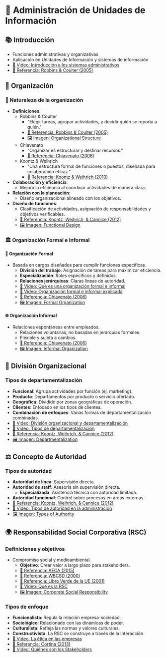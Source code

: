 # 🏢 Administración de Unidades de Información
## 📚 Introducción
- Funciones administrativas y organizativas
- Aplicación en Unidades de Información y sistemas de información
- [🎥 Video: Introducción a los sistemas administrativos](https://www.youtube.com/watch?v=sJk0phnqQsA)
- [📖 Referencia: Robbins & Coulter (2005)](https://books.google.com.co/books?id=oVHlFmFi_ToC&pg=PA232&hl=es#v=onepage&q&f=false)

## 🔧 Organización
### 🌱 Naturaleza de la organización
- **Definiciones**:
  - Robbins & Coulter
    - "Elegir tareas, agrupar actividades, y decidir quién se reporta a quién."
    - [📖 Referencia: Robbins & Coulter (2005)](https://books.google.com.co/books?id=oVHlFmFi_ToC&pg=PA234&hl=es#v=onepage&q&f=false)
    - [🖼 Imagen: Organizational Structure](https://concepto.de/wp-content/uploads/2019/08/estructura-organizacional-e1565733710457-800x400.jpg)
  - Chiavenato
    - "Organizar es estructurar y destinar recursos."
    - [📖 Referencia: Chiavenato (2006)](https://dspace.itsjapon.edu.ec/jspui/bitstream/123456789/3678/1/dokumen.pub_introduccion-a-la-teoria-general-de-la-administracion-decima-edicion-9781456269821-1456269828-9781456271824-1456271822%20%283%29.pdf#page=68)
  - Koontz & Weihrich
    - "Una estructura formal de funciones o puestos, diseñada para colaboración eficaz."
    - [📖 Referencia: Koontz & Weihrich (2013)](https://toaz.info/doc-view-3#page=140)
- **Colaboración y eficiencia**:
  - Mejora la eficiencia al coordinar actividades de manera clara.
- **Relación con la planeación**:
  - Diseño organizacional alineado con los objetivos.
- **Diseño de funciones**:
  - Clasificación de actividades, asignación de responsabilidades y objetivos verificables.
  - [📖 Referencia: Koontz, Weihrich, & Cannice (2012)](http://bit.ly/3BkBsgE)
  - [🖼 Imagen: Functional Design](https://fannyhernandezp.github.io/administracion-unidades-de-informacion/functional-design.png)

### 🏛 Organización Formal e Informal
#### 📜 Organización Formal
- Basada en cargos diseñados para cumplir funciones específicas.
  - **División del trabajo**: Asignación de tareas para maximizar eficiencia.
  - **Especialización**: Roles específicos y definidos.
  - **Relaciones jerárquicas**: Claras líneas de autoridad.
  - [🎥 Video: Qué es una organización formal e informal](https://www.youtube.com/watch?app=desktop&v=sCMqa_EsAeY&t=10s)
  - [🎥 Video: Organización formal e informal explicada](https://www.youtube.com/watch?app=desktop&v=sCMqa_EsAeY&t=4m05s)
  - [📖 Referencia: Chiavenato (2006)](https://bit.ly/3XYkmy3)
  - [🖼 Imagen: Formal Organization](https://bit.ly/3ZENHyO)

#### 🌐 Organización Informal
- Relaciones espontáneas entre empleados.
  - Relaciones voluntarias, no basadas en jerarquías formales.
  - Flexible y sujeta a cambios.
  - [📖 Referencia: Chiavenato (2006)](https://bit.ly/3BuLPhG)
  - [🖼 Imagen: Informal Organization](https://example.com/images/informal-organization.png)

## 🏬 División Organizacional
### Tipos de departamentalización
- **Funcional**: Agrupa actividades por función (ej. marketing).
- **Producto**: Departamentos por producto o servicio ofertado.
- **Geográfica**: Dividido por zonas geográficas de operación.
- **Clientes**: Enfocado en los tipos de clientes.
- **Combinación de enfoques**: Varias formas de departamentalización combinadas.
- [🎥 Video: División organizacional y departamentalización](https://youtu.be/XF4WNRQL0JY?si=eJIeQT0tK7mSnDnr&t=59)
- [🎥 Video: Tipos de departamentalización](https://youtu.be/BcwE6Bp1E6M?si=PuXUJowPabi2P0yI&t=89)
- [📖 Referencia: Koontz, Weihrich, & Cannice (2012)](https://www.mheducation.com/)
- [🖼 Imagen: Departmentalization](https://fannyhernandezp.github.io/administracion-unidades-de-informacion/tipos.png)

## ⚖ Concepto de Autoridad
### Tipos de autoridad
- **Autoridad de línea**: Supervisión directa.
- **Autoridad de staff**: Asesoría sin supervisión directa.
  - **Especializada**: Asistencia técnica con autoridad limitada.
- **Autoridad funcional**: Control sobre procesos en áreas externas.
- [📖 Referencia: Koontz, Weihrich, & Cannice (2012)](https://www.mheducation.com/)
- [🎥 Video: Tipos de autoridad en la administración](https://www.youtube.com/watch?v=yDiJhe3GLzU)
- [🖼 Imagen: Types of Authority](https://example.com/images/types-of-authority.png)

## 🌍 Responsabilidad Social Corporativa (RSC)
### Definiciones y objetivos
- Compromiso social y medioambiental.
  - **Objetivo**: Crear valor a largo plazo para stakeholders.
  - [📖 Referencia: AECA (2015)](https://aeca.es/)
  - [📖 Referencia: WBCSD (2000)](https://www.wbcsd.org/)
  - [📖 Referencia: Libro Verde de la UE (2001)](https://eur-lex.europa.eu/legal-content/ES/TXT/?uri=celex%3A52001DC0366)
  - [🎥 Video: Qué es la RSC](https://www.youtube.com/watch?v=Av5HJGOWOEo)
  - [🖼 Imagen: Corporate Social Responsibility](https://example.com/images/corporate-social-responsibility.png)

### Tipos de enfoque
- **Funcionalista**: Regula la relación empresa-sociedad.
- **Sociológico**: Relacionado con las dinámicas de poder.
- **Culturalista**: Refleja las normas y valores culturales.
- **Constructivista**: La RSC se construye a través de la interacción.
- [🎥 Video: La ética en las empresas](https://www.youtube.com/watch?v=a1NLc23SNnc)
- [📖 Referencia: Cortina (2013)](https://www.tecnos.es/)
- [🎥 Video: Quiénes son los Stakeholders](https://www.youtube.com/watch?v=73KlNA-yh8A)
